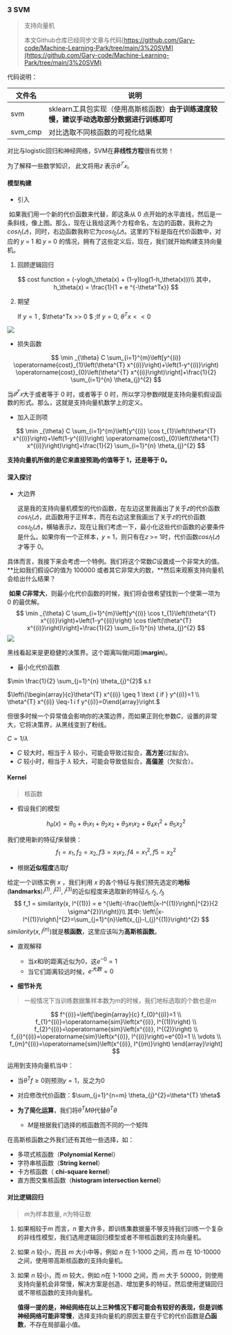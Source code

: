 ### 3 SVM

> 支持向量机
>
> 本文Github仓库已经同步文章与代码[https://github.com/Gary-code/Machine-Learning-Park/tree/main/3%20SVM](https://github.com/Gary-code/Machine-Learning-Park/tree/main/3%20SVM)

代码说明：

| 文件名  | 说明                                                         |
| ------- | ------------------------------------------------------------ |
| svm     | sklearn工具包实现（使用高斯核函数）**由于训练速度较慢，建议手动选取部分数据进行训练即可** |
| svm_cmp | 对比选取不同核函数的可视化结果                               |

对比与logistic回归和神经网络，SVM在**非线性方程**很有优势！	

为了解释一些数学知识， 此文将用𝑧 表示$\theta^𝑇𝑥$。

#### 模型构建

* 引入

​	如果我们用一个新的代价函数来代替，即这条从 0 点开始的水平直线，然后是一条斜线，像上图。那么，现在让我给这两个方程命名，左边的函数，我称之为$cos𝑡_1(𝑧)$，同时，右边函数我称它为$cos𝑡_0(𝑧)$。这里的下标是指在代价函数中，对应的 𝑦 = 1 和 𝑦 = 0 的情况，拥有了这些定义后，现在，我们就开始构建支持向量机。

1. 回顾逻辑回归

$$
cost function = (-ylogh_\theta(x) + (1-y)log(1-h_\theta(x)))\\
其中，h_\theta(x) = \frac{1}{1 + e ^{-\theta^Tx}}
$$

2. 期望

   If $y = 1$ , $\theta^Tx >> 0 $ ;If $y=0$, $\theta^Tx <<0$

   

![](https://i.loli.net/2021/11/27/JYOzUM51Nug2SGB.jpg)

* 损失函数

$$
\min _{\theta} C \sum_{i=1}^{m}\left[y^{(i)} \operatorname{cost}_{1}\left(\theta^{T} x^{(i)}\right)+\left(1-y^{(i)}\right) \operatorname{cost}_{0}\left(\theta^{T} x^{(i)}\right)\right]+\frac{1}{2} \sum_{i=1}^{n} \theta_{j}^{2}
$$

当$𝜃^𝑇𝑥$大于或者等于 0 时，或者等于 0 时，所以学习参数𝜃就是支持向量机假设函数的形式。那么，这就是支持向量机数学上的定义。



* 加入正则项

$$
\min _{\theta} C \sum_{i=1}^{m}\left[y^{(i)} \cos t_{1}\left(\theta^{T} x^{(i)}\right)+\left(1-y^{(i)}\right) \operatorname{cost}_{0}\left(\theta^{T} x^{(i)}\right)\right]+\frac{1}{2} \sum_{i=1}^{n} \theta_{j}^{2}
$$

**支持向量机所做的是它来直接预测𝑦的值等于 1，还是等于 0。**



#### 深入探讨

* 大边界

  这是我的支持向量机模型的代价函数，在左边这里我画出了关于𝑧的代价函数$cos𝑡_1(𝑧)$，此函数用于正样本，而在右边这里我画出了关于𝑧的代价函数$cos𝑡_0(𝑧)$，横轴表示𝑧，现在让我们考虑一下，最小化这些代价函数的必要条件是什么。如果你有一个正样本，𝑦 = 1，则只有在𝑧 >= 1时，代价函数$cos𝑡_1(𝑧)$才等于 0。



​	具体而言，我接下来会考虑一个特例。我们将这个常数𝐶设置成一个非常大的值。**比如我们假设𝐶的值为 100000 或者其它非常大的数，**然后来观察支持向量机会给出什么结果？



​	**如果 𝐶非常大**，则最小化代价函数的时候，我们将会很希望找到一个使第一项为 0 的最优解。
$$
\min _{\theta} C \sum_{i=1}^{m}\left[y^{(i)} \cos t_{1}\left(\theta^{T} x^{(i)}\right)+\left(1-y^{(i)}\right) \cos t\left(\theta^{T} x^{(i)}\right)\right]+\frac{1}{2} \sum_{i=1}^{n} \theta_{j}^{2}
$$
![](https://i.loli.net/2021/11/27/8kjZMh7biIfcFRT.jpg)

​	黑线看起来是更稳健的决策界。这个距离叫做间距(**margin**)。

* 最小化代价函数

$\min \frac{1}{2} \sum_{j=1}^{n} \theta_{j}^{2}$ s.t 

$\left\{\begin{array}{c}\theta^{T} x^{(i)} \geq 1 \text { if } y^{(i)}=1 \\ \theta^{T} x^{(i)} \leq-1 i f y^{(i)}=0\end{array}\right.$

​	但很多时候一个异常值会影响你的决策边界，而如果正则化参数𝐶，设置的非常大，它将决策界，从黑线变到了粉线。

$C = 1 / \lambda$

* 𝐶 较大时，相当于 $\lambda$ 较小，可能会导致过拟合，**高方差**(过拟合)。
* 𝐶 较小时，相当于  $\lambda$  较大，可能会导致低拟合，**高偏差**（欠拟合）。



#### Kernel

> 核函数

* 假设我们的模型

$$
h_\theta(x) = \theta_{0}+\theta_{1} x_{1}+\theta_{2} x_{2}+\theta_{3} x_{1} x_{2}+\theta_{4} x_{1}^{2}+\theta_5x_2^2
$$

我们使用新的特征$f$来替换：
$$
f_1 = x_1, f_2 = x_2, f3 = x_1x_2, f4 = x_1^2, f5 = x_2^2
$$

* 根据**近似程度**选取$f$

给定一个训练实例 𝑥 ，我们利用 𝑥 的各个特征与我们预先选定的**地标**(**landmarks**)$𝑙^{(1)}, 𝑙^{(2)}, 𝑙^{(3)}$的近似程度来选取新的特征$𝑓_1, 𝑓_2, 𝑓_3$
$$
f_1 = similarity(x, l^{(1)}) = e ^{\left(-\frac{\left\|x-l^{(1)}\right\|^{2}}{2 \sigma^{2}}\right)}\\
其中: \left\|x-l^{(1)}\right\|^{2}=\sum_{j=1}^{n}\left(x_{j}-l_{j}^{(1)}\right)^{2}
$$
$similarity(x, l^{(n)})$就是**核函数**，这里应该叫为**高斯核函数**。



* 直观解释

  * 当$x$和$l$的距离近似为0，这$e^{-0} = 1$
  * 当它们距离较远时候，$e^{大数} = 0$

  

* **细节补充**

> 一般情况下当训练数据集样本数为$m$的时候，我们地标选取的个数也是$m$

$$
f^{(i)}=\left[\begin{array}{c}
f_{0}^{(i)}=1 \\
f_{1}^{(i)}=\operatorname{sim}\left(x^{(i)}, l^{(1)}\right) \\
f_{2}^{(i)}=\operatorname{sim}\left(x^{(i)}, l^{(2)}\right) \\
f_{i}^{(i)}=\operatorname{sim}\left(x^{(i)}, l^{(i)}\right)=e^{0}=1 \\
\vdots \\
f_{m}^{(i)}=\operatorname{sim}\left(x^{(i)}, l^{(m)}\right)
\end{array}\right]
$$

运用到支持向量机当中：

* 当$\theta^Tf \geq 0$则预测$y=1$，反之为0

* 对应修改代价函数：$\sum_{j=1}^{n=m} \theta_{j}^{2}=\theta^{T} \theta$

* **为了简化运算**，我们将$\theta^TM\theta$代替$\theta^{T} \theta$
  * $M$是根据我们选择的核函数而不同的一个矩阵



在高斯核函数之外我们还有其他一些选择，如：

* 多项式核函数（**Polynomial Kerne**l）
* 字符串核函数（**String kernel**）
* 卡方核函数（ **chi-square kernel**）
* 直方图交集核函数（**histogram intersection kernel**）



#### 对比逻辑回归

> $m$为样本数量, $n$为特征数

1. 如果相较于$m$ 而言，$n$ 要大许多，即训练集数据量不够支持我们训练一个复杂的非线性模型，我们选用逻辑回归模型或者不带核函数的支持向量机。
2. 如果 $n$ 较小，而且 $m$ 大小中等，例如 $n$ 在 1-1000 之间，而 $m$ 在 10-10000 之间，使用带高斯核函数的支持向量机。
3. 如果 $n$ 较小，而 $m$ 较大，例如 $n$在 1-1000 之间，而 $m$ 大于 50000，则使用支持向量机会非常慢，解决方案是创造、增加更多的特征，然后使用逻辑回归或不带核函数的支持向量机。

   **值得一提的是，神经网络在以上三种情况下都可能会有较好的表现，但是训练神经网络可能非常慢**，选择支持向量机的原因主要在于它的代价函数是**凸函数**，不存在局部最小值。 